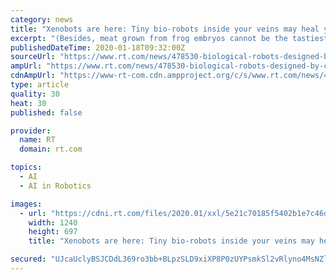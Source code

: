 ```yaml
---
category: news
title: "Xenobots are here: Tiny bio-robots inside your veins may heal you & will definitely be weaponized by West to take out ‘bad guys’"
excerpt: "(Besides, meat grown from frog embryos cannot be the tastiest. Silly idea anyway.) So xenobots, in a nutshell, are a swarm of invisible genetically engineered semi-sentient robots designed by an artificial intelligence to live in the human body for days or weeks at a time, where they can survive without food and heal themselves if damaged."
publishedDateTime: 2020-01-18T09:32:00Z
sourceUrl: "https://www.rt.com/news/478530-biological-robots-designed-by-computer/"
ampUrl: "https://www.rt.com/news/478530-biological-robots-designed-by-computer/amp/"
cdnAmpUrl: "https://www-rt-com.cdn.ampproject.org/c/s/www.rt.com/news/478530-biological-robots-designed-by-computer/amp/"
type: article
quality: 30
heat: 30
published: false

provider:
  name: RT
  domain: rt.com

topics:
  - AI
  - AI in Robotics

images:
  - url: "https://cdni.rt.com/files/2020.01/xxl/5e21c70185f5402b1e7c46d1.png"
    width: 1240
    height: 697
    title: "Xenobots are here: Tiny bio-robots inside your veins may heal you & will definitely be weaponized by West to take out ‘bad guys’"

secured: "UJcaUclyBSJCDdL369ro3bb+BLpzSLD9xiXP8P0zUYPsmkSl2vRlyno4MsNZli77f2dYE7a6tLc40T/alIzCW03lSJh1C4vp9gC8Ntod0LvsbjM+ZhlTzvuLK/47NK98QmsZeOtFcdt9EF8wb7wB5C1VHBoxUyekujFdy4c0DB4/ZpmYf/gbXPcN7q9DuBwwn9yhdL9/GjWt35gXj09vUUS9eGsq0M3bGc63wUcQKUGflMZ9IegofPiYqw64U33TDRWN2pL5b3iwiuh4MeDQCnrLrKasBqimPpnCe78Ia/EFokjjx0RbbmxNG60tX5Bb6ty4NII1MlmDhU3ii6UsCVRBdkTmCdcKZV0ATCvailJX+2EFHjpKpRRm7lSM3DObupiduxmOmk413eY08j4K32i67RjOIkV4cH+PmmOt0VZ+KLApmuBrU1R4XLs163aCJ/K/vpPcX+r5J0ajn4odSQ==;W0qdUDL5Jkw8HNRvK1F3rQ=="
---
```


